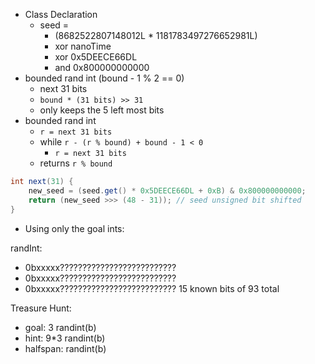 - Class Declaration
  - seed =
    - (8682522807148012L * 1181783497276652981L)
    - xor nanoTime
    - xor 0x5DEECE66DL
    - and 0x800000000000
- bounded rand int (bound - 1 % 2 == 0)
  - next 31 bits
  - `bound * (31 bits) >> 31`
  - only keeps the 5 left most bits
- bounded rand int
  - `r = next 31 bits`
  - while `r - (r % bound) + bound - 1 < 0`
    - `r = next 31 bits`
  - returns `r % bound`
```java
int next(31) {
    new_seed = (seed.get() * 0x5DEECE66DL + 0xB) & 0x800000000000;
    return (new_seed >>> (48 - 31)); // seed unsigned bit shifted
}
```

- Using only the goal ints:

randInt:
- 0bxxxxx??????????????????????????
- 0bxxxxx??????????????????????????
- 0bxxxxx??????????????????????????
15 known bits of 93 total

Treasure Hunt:
- goal: 3 randint(b)
- hint: 9*3 randint(b)
- halfspan: randint(b)